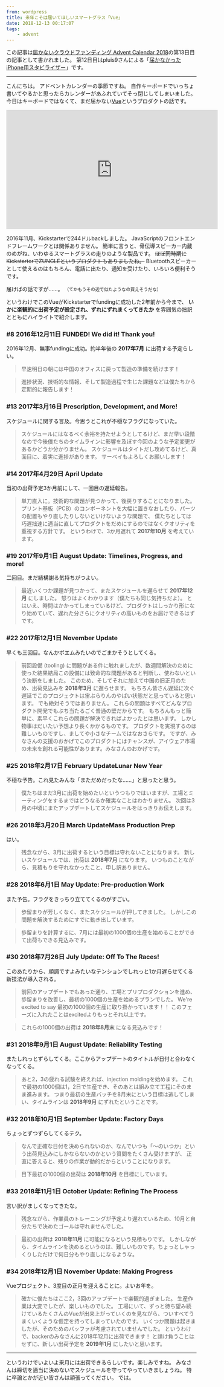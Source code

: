 ```yaml
---
from: wordpress
title: 来年こそは届いてほしいスマートグラス「Vue」
date: 2018-12-13 00:17:07
tags:
    - advent
---
```


この記事は[届かないクラウドファンディング Advent Calendar 2018](https://adventar.org/calendars/3459)の第13日目の記事として書かれました。
第12日目はpluis9さんによる「[届かなかったiPhone用スタビライザー](https://yushakobo.jp/blog/pluis9/2018/12/elephant-steady/)」です。

---

こんにちは。
アドベントカレンダーの季節ですね。
自作キーボードでいっちょ書いてやるかと思ったらカレンダーがあふれていてそっ閉じしてしまいました。
今日はキーボードではなくて、まだ届かない[Vue](https://www.enjoyvue.com/)というプロダクトの話です。

<iframe width="560" height="315" src="https://www.youtube.com/embed/M-hhGUlt_dM" frameborder="0" allow="accelerometer; autoplay; encrypted-media; gyroscope; picture-in-picture" allowfullscreen></iframe>

2016年11月、Kickstarterで244ドルbackしました。
JavaScriptのフロントエンドフレームワークとは関係ありません。
簡単に言うと、骨伝導スピーカー内蔵のめがね、いわゆるスマートグラスの走りのような製品です。
<s>ほぼ同時期にKickstarterでZUNGLEというプロダクトもありましたね。</s>
Bluetoothスピーカーとして使えるのはもちろん、電話に出たり、通知を受けたり、いろいろ便利そうです。


届けばの話ですが……。
<small>（てかもうその辺で似たようなの買えそうだな）</small>


というわけでこのVueがKickstarterでfundingに成功した2年前から今まで、 **いかに楽観的に出荷予定が設定され、ずれにずれまくってきたか** を雰囲気の拙訳とともにハイライトで紹介します。

<!--more-->

### #8 2016年12月11日 FUNDED! We did it! Thank you!

2016年12月、無事fundingに成功。約半年後の **2017年7月** に出荷する予定らしい。

> 早速明日の朝には中国のオフィスに戻って製造の準備を続けます！


> 進捗状況、技術的な情報、そして製造過程で生じた課題などは僕たちから定期的に報告します！

### #13 2017年3月16日 Prescription, Development, and More!

スケジュールに関する言及。今思うとこれが不穏なフラグになっていた。

> スケジュールにはなるべく余裕を持たせようとしてるけど、まだ早い段階なので今後僕たちのタイムラインに影響を及ぼす今回のような予定変更があるかどうか分かりません。
> スケジュールはタイトだし攻めてるけど、真面目に、着実に進捗があります。
> サーベイもよろしくお願いします！

### #14 2017年4月29日 April Update

当初の出荷予定3か月前にして、一回目の遅延報告。

> 単刀直入に。技術的な問題が見つかって、後戻りすることになりました。
> プリント基板（PCB）のコンポーネントを大幅に置きなおしたり、パーツの配置もやり直したりしないといけないような問題で、
> 僕たちとしては巧遅拙速に適当に直してプロダクトをだめにするのではなくクオリティを重視する方針です。
> というわけで、3か月遅れて **2017年10月** を考えています。

### #19 2017年9月1日 August Update: Timelines, Progress, and more!

二回目。まだ結構謝る気持ちがつよい。

> 最近いくつか課題が見つかって、またスケジュールを遅らせて **2017年12月** にしました。
> 怒りはよくわかります（僕たちも同じ気持ちだよ）。
> とはいえ、時間はかかってしまっているけど、プロダクトはしっかり形になり始めていて、遅れた分さらにクオリティの高いものをお届けできるはずです。

### #22 2017年12月1日 November Update

早くも三回目。なんかポエムみたいのでごまかそうとしてくる。

> 前回設備 (tooling) に問題がある件に触れましたが、数週間解決のために使った結果結局この設備には致命的な問題があると判断し、使わないという決断をしました。
> このため、そしてそれに加えて中国の旧正月のため、出荷見込みを **2018年3月** に遅らせます。
> もちろん皆さん遅延に次ぐ遅延でこのプロジェクトは宙ぶらりんのやばい状態だと思っていると思います。
> でも絶対そうではありません。
> これらの問題はすべてどんなプロダクト開発でもぶち当たるごく普通の壁だからです。
> もちろんもっと簡単に、素早くこれらの問題が解決できればよかったとは思います。
> しかし物事はだいたい予想より長くかかるものです。
> プロダクトを実現するのは難しいものですし、ましてや小さなチームではなおさらです。
> ですが、みなさんの支援のおかげでこのプロダクトにはチャンスが、アイウェア市場の未来を創れる可能性があります。みなさんのおかげです。

### #25 2018年2月17日 February UpdateLunar New Year

不穏な予告。これ見たみんな「まただめだったな……」と思ったと思う。

> 僕たちはまだ3月に出荷を始めたいというつもりではいますが、工場とミーティングをするまではどうなるか確実なことはわかりません。
> 次回は3月の中頃にまたアップデートしてスケジュールをはっきりお伝えします。

### #26 2018年3月20日 March UpdateMass Production Prep

はい。

> 残念ながら、3月に出荷するという目標は守れないことになります。
> 新しいスケジュールでは、出荷は **2018年7月** になります。
> いつものことながら、見積もりを守れなかったこと、申し訳ありません。

### #28 2018年6月1日 May Update: Pre-production Work


また予告。フラグをきっちり立ててくるのがすごい。
> 歩留まりが芳しくなく、またスケジュールが押してきました。
> しかしこの問題を解決するためにすでに動き出しています。


> 歩留まりを計算するに、7月には最初の1000個の生産を始めることができて出荷もできる見込みです。

### #30 2018年7月26日 July Update: Off To The Races!

このあたりから、順調ですよみたいなテンションでしれっと1か月遅らせてくる新技法が導入される。

> 前回のアップデートでもあった通り、工場とプリプロダクションを進め、歩留まりを改善し、最初の1000個の生産を始めるプランでした。
> We're excited to say 最初の1000個の生産に取り掛かっています！！
> このフェーズに入れたことはexcitedよりもっとそれ以上です。


> これらの1000個の出荷は **2018年8月末** になる見込みです！

### #31 2018年9月1日 August Update: Reliability Testing

またしれっとずらしてくる。ここからアップデートのタイトルが日付と合わなくなってくる。

> あと2，3の疲れる試験を終えれば、injection moldingを始めます。
> これで最初の1000個は1，2日で生産でき、そのあとは組み立て工程にそのまま進みます。
> つまり最初の生産バッチを8月末にという目標は逃してしまい、タイムラインは **2018年9月** にずれたということです。

### #32 2018年10月1日 September Update: Factory Days

ちょっとずつずらしてくるテク。

> なんで正確な日付を決められないのか、なんでいつも「～のいつか」という出荷見込みにしかならないのかという質問をたくさん受けますが、
> 正直に答えると、残りの作業が動的だからということになります。


> 目下最初の1000個の出荷は **2018年10月** を目標にしています。

### #33 2018年11月1日 October Update: Refining The Process

言い訳がましくなってきたな。

> 残念ながら、作業員のトレーニングが予定より遅れているため、10月と自分たちで決めたゴールは守れませんでした。


> 最初の出荷は **2018年11月** に可能になるという見積もりです。
> しかしながら、タイムラインを決めるというのは、難しいものです。ちょっとしゃっくりしただけで何日分もやり直しになるような。

### #34 2018年12月1日 November Update: Making Progress

Vueプロジェクト、3度目の正月を迎えることに。よいお年を。

> 確かに僕たちはここ2，3回のアップデートで楽観的過ぎました。
> 生産作業は大変でしたが、楽しいものでした。
> 工場にいて、ずっと待ち望み続けているたくさんのVueが出来上がっていくのを見ながら、ついすべてうまくいくような仮定を持ってしまっていたのです。
> いくつか問題は起きましたが、そのためのバッファが考慮されていませんでした。
> というわけで、backerのみなさんに2018年12月に出荷できます！ と請け負うことはせずに、新しい出荷予定を **2019年1月** にしたいと思います。

---

というわけでいよいよ来月には出荷できるらしいです。楽しみですね。
みなさんは締切を適当に決めないでスケジュールを守ってやっていきましょうね。
特に卒論とかが近い皆さんは頑張ってください。
では。
